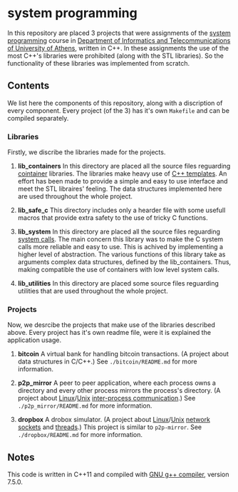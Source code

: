 # system programming

In this repository are placed 3 projects that were assignments of the [system programming](https://en.wikipedia.org/wiki/Systems_programming) course in [Department of Informatics and Telecommunications of University of Athens](https://www.di.uoa.gr/en), written in C++. In these assignments the use of the most C++'s libraries were prohibited (along with the STL libraries). So the functionality of these libraries was implemented from scratch.

## Contents

We list here the components of this repository, along with a discription of every component. Every project (of the 3) has it's own `Makefile` and can be compiled separately. 

### Libraries

Firstly, we discribe the libraries made for the projects.

1. **lib_containers** In this directory are placed all the source files reguarding [cointainer](https://en.wikipedia.org/wiki/Container_(abstract_data_type)) libraries. The libraries make heavy use of [C++ templates](http://www.cplusplus.com/doc/oldtutorial/templates/). An effort has been made to provide a simple and easy to use interface and meet the STL libraires' feeling. The data structures implemented here are used throughout the whole project.

2. **lib_safe_c** This directory includes only a hearder file with some usefull macros that provide extra safety to the use of tricky C functions.

3. **lib_system** In this directory are placed all the source files reguarding [system calls](https://en.wikipedia.org/wiki/System_call). The main concern this library was to make the C system calls more reliable and easy to use. This is achived by implementing a higher level of abstraction. The various functions of this library take as arguments complex data structures, defined by the lib_containers. Thus, making compatible the use of containers with low level system calls.

4. **lib_utilities** In this directory are placed some source files reguarding utilities that are used throughout the whole project.

### Projects

Now, we desrcibe the projects that make use of the libraries described above. Every project has it's own readme file, were it is explained the application usage.

1. **bitcoin** A virtual bank for handling bitcoin transactions. (A project about data structures in C/C++.) See `./bitcoin/README.md` for more information.

2. **p2p_mirror** A peer to peer application, where each process owns a directory and every other process mirrors the process's directory. (A project about [Linux](https://en.wikipedia.org/wiki/Linux)/[Unix](https://en.wikipedia.org/wiki/Unix) [inter-process communication](https://en.wikipedia.org/wiki/Inter-process_communication).) See `./p2p_mirror/README.md` for more information.

3. **dropbox** A drobox simulator. (A project about [Linux](https://en.wikipedia.org/wiki/Linux)/[Unix](https://en.wikipedia.org/wiki/Unix) [network sockets]([https://en.wikipedia.org/wiki/Network_socket) and [threads]([https://en.wikipedia.org/wiki/Thread_(computing)).) This project is similar to `p2p-mirror`.  See `./dropbox/README.md` for more information.

## Notes

This code is written in C++11 and compiled with [GNU g++ compiler](https://en.wikipedia.org/wiki/GNU_Compiler_Collection#Languages), version 7.5.0.
